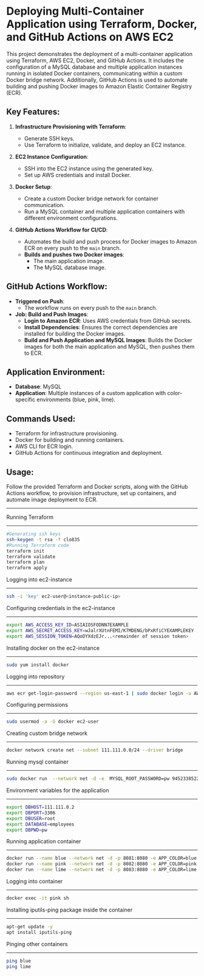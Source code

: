 # Deploying Multi-Container Application using Terraform, Docker, and GitHub Actions on AWS EC2

This project demonstrates the deployment of a multi-container application using Terraform, AWS EC2, Docker, and GitHub Actions. It includes the configuration of a MySQL database and multiple application instances running in isolated Docker containers, communicating within a custom Docker bridge network. Additionally, GitHub Actions is used to automate building and pushing Docker images to Amazon Elastic Container Registry (ECR).

## Key Features:
1. **Infrastructure Provisioning with Terraform**:
    - Generate SSH keys.
    - Use Terraform to initialize, validate, and deploy an EC2 instance.

2. **EC2 Instance Configuration**:
    - SSH into the EC2 instance using the generated key.
    - Set up AWS credentials and install Docker.

3. **Docker Setup**:
    - Create a custom Docker bridge network for container communication.
    - Run a MySQL container and multiple application containers with different environment configurations.

4. **GitHub Actions Workflow for CI/CD**:
    - Automates the build and push process for Docker images to Amazon ECR on every push to the `main` branch.
    - **Builds and pushes two Docker images**:
        - The main application image.
        - The MySQL database image.

## GitHub Actions Workflow:
- **Triggered on Push**:
    - The workflow runs on every push to the `main` branch.
- **Job: Build and Push Images**:
    - **Login to Amazon ECR**: Uses AWS credentials from GitHub secrets.
    - **Install Dependencies**: Ensures the correct dependencies are installed for building the Docker images.
    - **Build and Push Application and MySQL Images**: Builds the Docker images for both the main application and MySQL, then pushes them to ECR.

## Application Environment:
- **Database**: MySQL
- **Application**: Multiple instances of a custom application with color-specific environments (blue, pink, lime).

## Commands Used:
- Terraform for infrastructure provisioning.
- Docker for building and running containers.
- AWS CLI for ECR login.
- GitHub Actions for continuous integration and deployment.

## Usage:
Follow the provided Terraform and Docker scripts, along with the GitHub Actions workflow, to provision infrastructure, set up containers, and automate image deployment to ECR.

___

Running Terraform
___
```bash
#Generating ssh keys
ssh-keygen -t rsa -f clo835
#Running Terraform code
terraform init
terraform validate
terraform plan
terraform apply


```

Logging into ec2-instance
___
```bash
ssh -i 'key' ec2-user@<instance-public-ip>
```

Configuring credentials in the ec2-instance
___
```bash
export AWS_ACCESS_KEY_ID=ASIAIOSFODNN7EXAMPLE
export AWS_SECRET_ACCESS_KEY=wJalrXUtnFEMI/K7MDENG/bPxRfiCYEXAMPLEKEY
export AWS_SESSION_TOKEN=AQoDYXdzEJr...<remainder of session token>
```

Installing docker on the ec2-instance
___
```bash
sudo yum install docker
```

Logging into repository
___
```bash
aws ecr get-login-password --region us-east-1 | sudo docker login -u AWS  --password-stdin 945233852280.dkr.ecr.us-east-1.amazonaws.com/mysqlrepo
```

Configuring permissions
___
```bash
sudo usermod -a -G docker ec2-user
```

Creating custom bridge network
___
```bash
docker network create net --subnet 111.111.0.0/24 --driver bridge
```

Running mysql container
___
```bash
sudo docker run  --network net -d -e  MYSQL_ROOT_PASSWORD=pw 945233852280.dkr.ecr.us-east-1.amazonaws.com/mysqlrepo:v0.1
```
Environment variables for the application
___
```bash
export DBHOST=111.111.0.2
export DBPORT=3306
export DBUSER=root
export DATABASE=employees
export DBPWD=pw
```

Running application container
___
```bash
docker run --name blue --network net -d -p 8081:8080 -e APP_COLOR=blue -e DBHOST=$DBHOST -e DBPORT=$DBPORT -e  DBUSER=$DBUSER -e DBPWD=$DBPWD 945233852280.dkr.ecr.us-east-1.amazonaws.com/apprepo:v0.1
docker run --name pink --network net -d -p 8082:8080 -e APP_COLOR=pink -e DBHOST=$DBHOST -e DBPORT=$DBPORT -e  DBUSER=$DBUSER -e DBPWD=$DBPWD 945233852280.dkr.ecr.us-east-1.amazonaws.com/apprepo:v0.1
docker run --name lime --network net -d -p 8083:8080 -e APP_COLOR=lime -e DBHOST=$DBHOST -e DBPORT=$DBPORT -e  DBUSER=$DBUSER -e DBPWD=$DBPWD 945233852280.dkr.ecr.us-east-1.amazonaws.com/apprepo:v0.1
```

Logging into container
___
```bash
docker exec -it pink sh
```

Installing iputils-ping package inside the container
___
```bash
apt-get update -y
apt install iputils-ping
```

Pinging other containers
___
```bash
ping blue
ping lime
```
